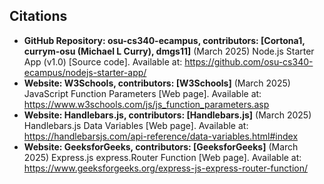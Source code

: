 ## Citations

- **GitHub Repository: osu-cs340-ecampus, contributors: [Cortona1, currym-osu (Michael L Curry), dmgs11]** (March 2025) Node.js Starter App (v1.0) [Source code]. Available at: https://github.com/osu-cs340-ecampus/nodejs-starter-app/
- **Website: W3Schools, contributors: [W3Schools]** (March 2025) JavaScript Function Parameters [Web page]. Available at: https://www.w3schools.com/js/js_function_parameters.asp
- **Website: Handlebars.js, contributors: [Handlebars.js]** (March 2025) Handlebars.js Data Variables [Web page]. Available at: https://handlebarsjs.com/api-reference/data-variables.html#index
- **Website: GeeksforGeeks, contributors: [GeeksforGeeks]** (March 2025) Express.js express.Router Function [Web page]. Available at: https://www.geeksforgeeks.org/express-js-express-router-function/
